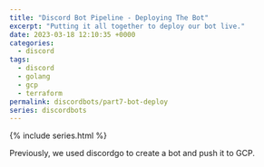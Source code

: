 ```yaml
---
title: "Discord Bot Pipeline - Deploying The Bot"
excerpt: "Putting it all together to deploy our bot live."
date: 2023-03-18 12:10:35 +0000
categories:
  - discord
tags:
  - discord
  - golang
  - gcp
  - terraform
permalink: discordbots/part7-bot-deploy
series: discordbots
---
```


{% include series.html %}

Previously, we used discordgo to create a bot and push it to GCP.